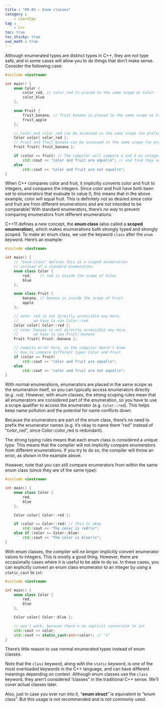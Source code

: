 ```yaml
---
title : "09.03 — Enum classes"
category :
    - LearnCpp
tag : 
    - C++
toc: true  
toc_sticky: true 
use_math : true
---
```




Although enumerated types are distinct types in C++, they are not type safe, and in some cases will allow you to do things that don’t make sense. Consider the following case:

```c++
#include <iostream>

int main() {
    enum Color {
        color_red, // color_red is placed in the same scope as Color
        color_blue
    };

    enum Fruit {
        fruit_banana, // fruit_banana is placed in the same scope as Fruit
        fruit_apple
    };

    // Color and color_red can be accessed in the same scope (no prefix needed)
    Color color{ color_red }; 
    // Fruit and fruit_banana can be accessed in the same scope (no prefix needed)
    Fruit fruit{ fruit_banana }; 

    if (color == fruit) // The compiler will compare a and b as integers
        std::cout << "color and fruit are equal\n"; // and find they are equal!
    else
        std::cout << "color and fruit are not equal\n";
}
```

When C++ compares color and fruit, it implicitly converts color and fruit to integers, and compares the integers. Since color and fruit have both been set to enumerators that evaluate to value 0, this means that in the above example, color will equal fruit. This is definitely not as desired since color and fruit are from different enumerations and are not intended to be comparable! With standard enumerators, there’s *no way* to prevent comparing enumerators from different enumerations.

C++11 defines a new concept, the **enum class** (also called a **scoped enumeration**), which makes enumerations both strongly typed and strongly scoped. To make an enum class, we use the keyword `class` after the `enum` keyword. Here’s an example:

```c++
#include <iostream>

int main() {
    // "enum class" defines this as a scoped enumeration
    // instead of a standard enumeration
    enum class Color {  
        red,    // red is inside the scope of Color
        blue
    };

    enum class Fruit {
        banana, // banana is inside the scope of Fruit
        apple
    };

    // note: red is not directly accessible any more,
    //       we have to use Color::red
    Color color{ Color::red }; 
    // note: banana is not directly accessible any more,
    //       we have to use Fruit::banana
    Fruit fruit{ Fruit::banana }; 

    // compile error here, as the compiler doesn't know
    // how to compare different types Color and Fruit
    if (color == fruit) 
        std::cout << "color and fruit are equal\n";
    else
        std::cout << "color and fruit are not equal\n";
}
```

With normal enumerations, enumerators are placed in the same scope as the enumeration itself, so you can typically access enumerators directly (e.g. `red`). However, with enum classes, the strong scoping rules mean that all enumerators are considered part of the enumeration, so you have to use a scope qualifier to access the enumerator (e.g. `Color::red`). This helps keep name pollution and the potential for name conflicts down.

Because the enumerators are part of the enum class, there’s no need to prefix the enumerator names (e.g. it’s okay to name them “red” instead of “color_red”, since Color::color_red is redundant).

The strong typing rules means that each enum class is considered a unique type. This means that the compiler will not implicitly compare enumerators from different enumerations. If you try to do so, the compiler will throw an error, as shown in the example above.

However, note that you can still compare enumerators from within the same enum class (since they are of the same type):

```c++
#include <iostream>

int main() {
    enum class Color {
        red,
        blue
    };

    Color color{ Color::red };

    if (color == Color::red) // this is okay
        std::cout << "The color is red!\n";
    else if (color == Color::blue)
        std::cout << "The color is blue!\n";
}
```

With enum classes, the compiler will *no longer* implicitly convert enumerator values to integers. This is mostly a good thing. However, there are occasionally cases where it is useful to be able to do so. In these cases, you can explicitly convert an enum class enumerator to an integer by using a `static_cast` to `int`:

```c++
#include <iostream>

int main() {
    enum class Color {
        red,
        blue
    };

    Color color{ Color::blue };

    // won't work, because there's no implicit conversion to int
    std::cout << color; 
    std::cout << static_cast<int>(color); // "1"
}
```

There’s little reason to use normal enumerated types instead of enum classes.

Note that the `class` keyword, along with the `static` keyword, is one of the most overloaded keywords in the C++ language, and can have different meanings depending on context. Although enum classes use the `class` keyword, they aren’t considered “classes” in the traditional C++ sense. We’ll cover actual classes later.

Also, just in case you ever run into it, “**enum struct**” is equivalent to “enum class”. But this usage is not recommended and is not commonly used.